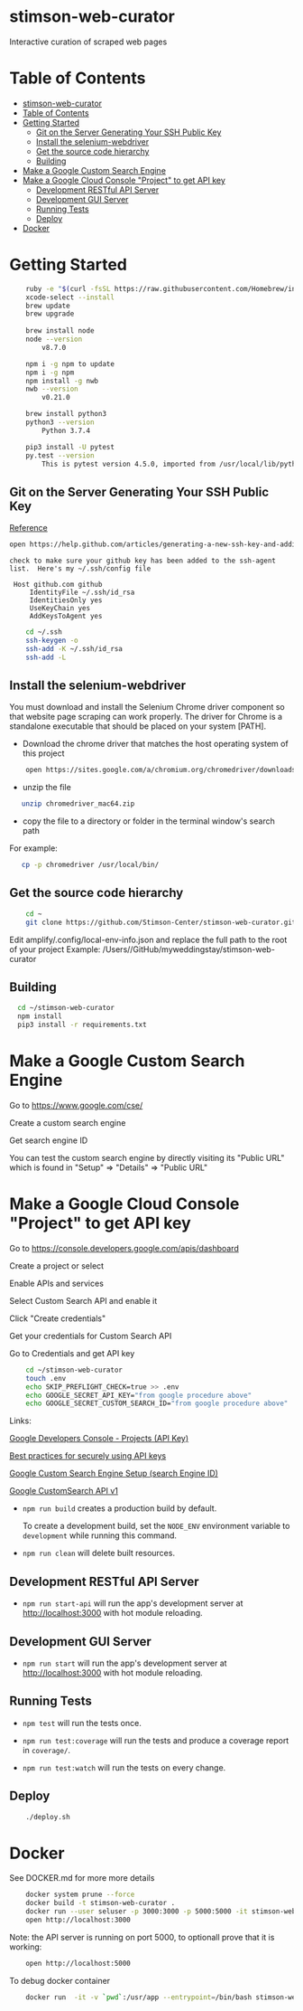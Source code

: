 stimson-web-curator
===================

Interactive curation of scraped web pages

Table of Contents
=================

   * [stimson-web-curator](#stimson-web-curator)
   * [Table of Contents](#table-of-contents)
   * [Getting Started](#getting-started)
      * [Git on the Server Generating Your SSH Public Key](#git-on-the-server-generating-your-ssh-public-key)
      * [Install the selenium-webdriver](#install-the-selenium-webdriver)
      * [Get the source code hierarchy](#get-the-source-code-hierarchy)
      * [Building](#building)
   * [Make a Google Custom Search Engine](#make-a-google-custom-search-engine)
   * [Make a Google Cloud Console "Project" to get API key](#make-a-google-cloud-console-project-to-get-api-key)
      * [Development RESTful API Server](#development-restful-api-server)
      * [Development GUI Server](#development-gui-server)
      * [Running Tests](#running-tests)
      * [Deploy](#deploy)
   * [Docker](#docker)
 
# Getting Started

```bash
    ruby -e "$(curl -fsSL https://raw.githubusercontent.com/Homebrew/install/master/install)"
    xcode-select --install
    brew update
    brew upgrade
        
    brew install node
    node --version
        v8.7.0

    npm i -g npm to update 
    npm i -g npm
    npm install -g nwb
    nwb --version
        v0.21.0

    brew install python3
    python3 --version
        Python 3.7.4

    pip3 install -U pytest
    py.test --version
        This is pytest version 4.5.0, imported from /usr/local/lib/python3.7/site-packages/pytest.py

 ```

## Git on the Server Generating Your SSH Public Key

[Reference](https://git-scm.com/book/en/v2/Git-on-the-Server-Generating-Your-SSH-)

```bash
open https://help.github.com/articles/generating-a-new-ssh-key-and-adding-it-to-the-ssh-agent/
```

```
check to make sure your github key has been added to the ssh-agent list.  Here's my ~/.ssh/config file

 Host github.com github
     IdentityFile ~/.ssh/id_rsa
     IdentitiesOnly yes
     UseKeyChain yes
     AddKeysToAgent yes
```

```bash
    cd ~/.ssh
    ssh-keygen -o
    ssh-add -K ~/.ssh/id_rsa
    ssh-add -L
```
## Install the selenium-webdriver

You must download and install the Selenium Chrome driver component so that website page scraping
can work properly. The driver for Chrome is a standalone executable that should be placed on your system
[PATH].

* Download the chrome driver that matches the host operating system of this project

```bash
    open https://sites.google.com/a/chromium.org/chromedriver/downloads
```
* unzip the file

```bash
   unzip chromedriver_mac64.zip
```
* copy the file to a directory or folder in the terminal window's search path

For example:
```bash
   cp -p chromedriver /usr/local/bin/
```

## Get the source code hierarchy

```bash
    cd ~
    git clone https://github.com/Stimson-Center/stimson-web-curator.git
```

Edit amplify/.config/local-env-info.json and replace the full path to the root of your project
Example: /Users/<your home directory>/GitHub/myweddingstay/stimson-web-curator

## Building

```bash
  cd ~/stimson-web-curator
  npm install
  pip3 install -r requirements.txt
```

# Make a Google Custom Search Engine

Go to https://www.google.com/cse/

Create a custom search engine

Get search engine ID

You can test the custom search engine by directly visiting its "Public URL" which is found in "Setup" => "Details" => "Public URL"

# Make a Google Cloud Console "Project" to get API key

Go to https://console.developers.google.com/apis/dashboard

Create a project or select

Enable APIs and services

Select Custom Search API and enable it

Click "Create credentials"

Get your credentials for Custom Search API

Go to Credentials and get API key

```bash
    cd ~/stimson-web-curator
    touch .env
    echo SKIP_PREFLIGHT_CHECK=true >> .env
    echo GOOGLE_SECRET_API_KEY="from google procedure above"
    echo GOOGLE_SECRET_CUSTOM_SEARCH_ID="from google procedure above"
```

Links:

[Google Developers Console - Projects (API Key)](https://console.developers.google.com/project)

[Best practices for securely using API keys](https://developers.google.com/console/help/new/#usingkeys)

[Google Custom Search Engine Setup (search Engine ID)](https://www.google.com/cse/all)

[Google CustomSearch API v1](http://developers.google.com/apis-explorer/#p/customsearch/v1)

- `npm run build` creates a production build by default.

   To create a development build, set the `NODE_ENV` environment variable to `development` while running this command.

- `npm run clean` will delete built resources.


## Development RESTful API Server

- `npm run start-api` will run the app's development server at [http://localhost:3000](http://localhost:3000) with hot module reloading.


## Development GUI Server

- `npm run start` will run the app's development server at [http://localhost:3000](http://localhost:3000) with hot module reloading.

## Running Tests

- `npm test` will run the tests once.

- `npm run test:coverage` will run the tests and produce a coverage report in `coverage/`.

- `npm run test:watch` will run the tests on every change.

## Deploy

```bash
    ./deploy.sh
```

# Docker

See DOCKER.md for more more details

```bash
    docker system prune --force
    docker build -t stimson-web-curator .  
    docker run --user seluser -p 3000:3000 -p 5000:5000 -it stimson-web-curator
    open http://localhost:3000
```

Note: the API server is running on port 5000, to optionall prove that it is working:

```bash
    open http://localhost:5000    
```

To debug docker container

```bash
    docker run  -it -v `pwd`:/usr/app --entrypoint=/bin/bash stimson-web-curator
```


